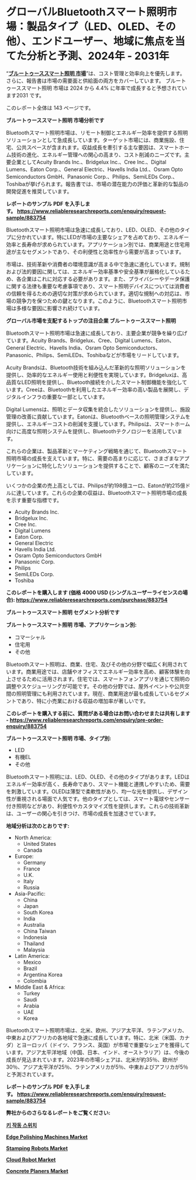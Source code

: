 <p><h1>グローバルBluetoothスマート照明市場：製品タイプ（LED、OLED、その他）、エンドユーザー、地域に焦点を当てた分析と予測、2024年 - 2031年</h1></p><p>&ldquo;<strong><a href="https://www.reliableresearchreports.com/bluetooth-smart-lighting-r883754?utm_campaign=107&utm_medium=9&utm_source=Github&utm_content=ia&utm_term=18122024&utm_id=bluetooth-smart-lighting">ブルートゥーススマート照明 市場</a></strong>&rdquo;は、コスト管理と効率向上を優先します。 さらに、報告書は市場の需要面と供給面の両方をカバーしています。 ブルートゥーススマート照明 市場は 2024 から 4.4% に年率で成長すると予想されています2031 です。</p>
<p>このレポート全体は 143 ページです。</p>
<p><strong>ブルートゥーススマート照明 市場分析です</strong></p>
<p><p>Bluetoothスマート照明市場は、リモート制御とエネルギー効率を提供する照明ソリューションとして急成長しています。ターゲット市場には、商業施設、住宅、公共スペースが含まれます。収益成長を牽引する主な要因は、スマートホーム技術の進化、エネルギー管理への関心の高まり、コスト削減のニーズです。主要企業としてAcuity Brands Inc.、Bridgelux Inc.、Cree Inc.、Digital Lumens、Eaton Corp.、General Electric、Havells India Ltd.、Osram Opto Semiconductors GmbH、Panasonic Corp.、Philips、SemiLEDs Corp.、Toshibaが挙げられます。報告書では、市場の潜在能力の評価と革新的な製品の開発促進を推奨しています。</p></p>
<p><strong>レポートのサンプル PDF を入手します。&nbsp;<a href="https://www.reliableresearchreports.com/enquiry/request-sample/883754?utm_campaign=107&utm_medium=9&utm_source=Github&utm_content=ia&utm_term=18122024&utm_id=bluetooth-smart-lighting">https://www.reliableresearchreports.com/enquiry/request-sample/883754</a></strong></p>
<p><p>Bluetoothスマート照明市場は急速に成長しており、LED、OLED、その他のタイプに分かれています。特にLEDが市場の主要なシェアを占めており、エネルギー効率と長寿命が求められています。アプリケーション別では、商業用途と住宅用途が主なセグメントであり、その利便性と効率性から需要が高まっています。</p><p>市場は、技術革新や消費者の環境意識が高まる中で急速に進化しています。規制および法的要因に関しては、エネルギー効率基準や安全基準が厳格化しているため、各企業はこれに対応する必要があります。また、プライバシーやデータ保護に関する法律も重要な考慮事項であり、スマート照明デバイスについては消費者の信頼を得るための適切な対策が求められています。適切な規制への対応は、市場の競争力を保つための鍵となります。このように、Bluetoothスマート照明市場は多様な要因に影響され続けています。</p></p>
<p><strong>グローバル市場を支配するトップの注目企業 ブルートゥーススマート照明</strong></p>
<p><p>Bluetoothスマート照明市場は急速に成長しており、主要企業が競争を繰り広げています。Acuity Brands、Bridgelux、Cree、Digital Lumens、Eaton、General Electric、Havells India、Osram Opto Semiconductors、Panasonic、Philips、SemiLEDs、Toshibaなどが市場をリードしています。</p><p>Acuity Brandsは、Bluetooth技術を組み込んだ革新的な照明ソリューションを提供し、効率的なエネルギー使用と利便性を実現しています。Bridgeluxは、高品質なLED照明を提供し、Bluetooth接続を介したスマート制御機能を強化しています。Creeは、Bluetoothを利用したエネルギー効率の高い製品を展開し、デジタルインフラの重要な一部としています。</p><p>Digital Lumensは、照明とデータ収集を統合したソリューションを提供し、施設管理の改善に貢献しています。Eatonは、Bluetoothベースの照明管理システムを提供し、エネルギーコストの削減を支援しています。Philipsは、スマートホーム向けに高度な照明システムを提供し、Bluetoothテクノロジーを活用しています。</p><p>これらの企業は、製品革新とマーケティング戦略を通じて、Bluetoothスマート照明市場の成長を支えています。特に、需要の高まりに応じて、さまざまなアプリケーションに特化したソリューションを提供することで、顧客のニーズを満たしています。</p><p>いくつかの企業の売上高としては、Philipsが約198億ユーロ、Eatonが約215億ドルに達しています。これらの企業の収益は、Bluetoothスマート照明市場の成長を示す重要な指標です。</p></p>
<p><ul><li>Acuity Brands Inc.</li><li>Bridgelux Inc.</li><li>Cree Inc.</li><li>Digital Lumens</li><li>Eaton Corp.</li><li>General Electric</li><li>Havells India Ltd.</li><li>Osram Opto Semiconductors GmbH</li><li>Panasonic Corp.</li><li>Philips</li><li>SemiLEDs Corp.</li><li>Toshiba</li></ul></p>
<p><strong>このレポートを購入します (価格 4000 USD (シングルユーザーライセンスの場合):&nbsp;<a href="https://www.reliableresearchreports.com/purchase/883754?utm_campaign=107&utm_medium=9&utm_source=Github&utm_content=ia&utm_term=18122024&utm_id=bluetooth-smart-lighting">https://www.reliableresearchreports.com/purchase/883754</a></strong></p>
<p><strong>ブルートゥーススマート照明 セグメント分析です</strong></p>
<p><strong>ブルートゥーススマート照明 市場、アプリケーション別:</strong></p>
<p><ul><li>コマーシャル</li><li>住宅用</li><li>その他</li></ul></p>
<p><p>Bluetoothスマート照明は、商業、住宅、及びその他の分野で幅広く利用されています。商業用途では、店舗やオフィスでエネルギー効率を高め、顧客体験を向上させるために活用されます。住宅では、スマートフォンアプリを通じて照明の調整やスケジューリングが可能です。その他の分野では、屋外イベントや公共空間の照明管理にも利用されています。現在、商業用途が最も成長しているセグメントであり、特に小売業における収益の増加率が著しいです。</p></p>
<p><strong>このレポートを購入する前に、質問がある場合はお問い合わせまたは共有します - <a href="https://www.reliableresearchreports.com/enquiry/pre-order-enquiry/883754?utm_campaign=107&utm_medium=9&utm_source=Github&utm_content=ia&utm_term=18122024&utm_id=bluetooth-smart-lighting">https://www.reliableresearchreports.com/enquiry/pre-order-enquiry/883754</a></strong></p>
<p><strong>ブルートゥーススマート照明 市場、タイプ別:</strong></p>
<p><ul><li>LED</li><li>有機EL</li><li>その他</li></ul></p>
<p><p>Bluetoothスマート照明には、LED、OLED、その他のタイプがあります。LEDはエネルギー効率が高く、長寿命であり、スマート機能と連携しやすいため、需要を刺激しています。OLEDは薄型で柔軟性があり、均一な光を提供し、デザイン性が重視される場面で人気です。他のタイプとしては、スマート電球やセンサー付き照明などがあり、利便性やカスタマイズ性を提供します。これらの技術革新は、ユーザーの関心を引きつけ、市場の成長を加速させています。</p></p>
<p><strong>地域分析は次のとおりです:</strong></p>
<p><ul>
    <li>
        North America:
        <ul>
            <li>United States</li>
            <li>Canada</li>
        </ul>
    </li>
    <li>
        Europe:
        <ul>
            <li>Germany</li>
            <li>France</li>
            <li>U.K.</li>
            <li>Italy</li>
            <li>Russia</li>
        </ul>
    </li>
    <li>
        Asia-Pacific:
        <ul>
            <li>China</li>
            <li>Japan</li>
            <li>South Korea</li>
            <li>India</li>
            <li>Australia</li>
            <li>China Taiwan</li>
            <li>Indonesia</li>
            <li>Thailand</li>
            <li>Malaysia</li>
        </ul>
    </li>
    <li>
        Latin America:
        <ul>
            <li>Mexico</li>
            <li>Brazil</li>
            <li>Argentina Korea</li>
            <li>Colombia</li>
        </ul>
    </li>
    <li>
        Middle East & Africa:
        <ul>
            <li>Turkey</li>
            <li>Saudi</li>
            <li>Arabia</li>
            <li>UAE</li>
            <li>Korea</li>
        </ul>
    </li>
    </ul></p>
<p><p>Bluetoothスマート照明市場は、北米、欧州、アジア太平洋、ラテンアメリカ、中東およびアフリカの各地域で急速に成長しています。特に、北米（米国、カナダ）とヨーロッパ（ドイツ、フランス、英国）が市場で重要なシェアを獲得しています。アジア太平洋地域（中国、日本、インド、オーストラリア）は、今後の成長が見込まれています。2023年の市場シェアは、北米が約35％、欧州が30％、アジア太平洋が25％、ラテンアメリカが5％、中東およびアフリカが5％と予測されています。</p></p>
<p><strong>レポートのサンプル PDF を入手します。&nbsp;<a href="https://www.reliableresearchreports.com/enquiry/request-sample/883754?utm_campaign=107&utm_medium=9&utm_source=Github&utm_content=ia&utm_term=18122024&utm_id=bluetooth-smart-lighting">https://www.reliableresearchreports.com/enquiry/request-sample/883754</a></strong></p>
<p><strong></strong></p>
<p><strong></strong></p>
<p><strong></strong></p>
<p><strong></strong></p>
<p><strong>弊社からのさらなるレポートをご覧ください:</strong></p>
<p><strong><p><a href="https://github.com/laholand/Market-Research-Report-List-6/blob/main/885384328214.md?utm_campaign=107&utm_medium=9&utm_source=Github&utm_content=ia&utm_term=18122024&utm_id=bluetooth-smart-lighting">키 작동 스위치</a></p><p><a href="https://www.linkedin.com/pulse/market-report-years-2024-2031-77-cagrshowing-significant-growth-fuzkf?utm_campaign=107&utm_medium=9&utm_source=Github&utm_content=ia&utm_term=18122024&utm_id=bluetooth-smart-lighting">Edge Polishing Machines Market</a></p><p><a href="https://github.com/luckyshygirl/Market-Research-Report-List-7/blob/main/stamping-robots-market.md?utm_campaign=107&utm_medium=9&utm_source=Github&utm_content=ia&utm_term=18122024&utm_id=bluetooth-smart-lighting">Stamping Robots Market</a></p><p><a href="https://github.com/arionmp/Market-Research-Report-List-5/blob/main/cloud-robot-market.md?utm_campaign=107&utm_medium=9&utm_source=Github&utm_content=ia&utm_term=18122024&utm_id=bluetooth-smart-lighting">Cloud Robot Market</a></p><p><a href="https://www.linkedin.com/pulse/concrete-planers-market-scope-provide-valuable-information-gx5xf?utm_campaign=107&utm_medium=9&utm_source=Github&utm_content=ia&utm_term=18122024&utm_id=bluetooth-smart-lighting">Concrete Planers Market</a></p></strong></p>